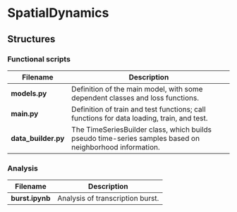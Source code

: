 # SpatialDynamics

## Structures

### Functional scripts

| **Filename**          | **Description**                                                                 |
|-----------------------|---------------------------------------------------------------------------------|
| **models.py**         | Definition of the main model, with some dependent classes and loss functions.    |
| **main.py**           | Definition of train and test functions; call functions for data loading, train, and test. |
| **data_builder.py**   | The TimeSeriesBuilder class, which builds pseudo time-series samples based on neighborhood information. |

### Analysis

| **Filename**       | **Description**                                                                 |
|--------------------|---------------------------------------------------------------------------------|
| **burst.ipynb**    | Analysis of transcription burst.                                                |
